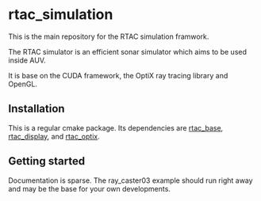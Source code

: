 # rtac_simulation

This is the main repository for the RTAC simulation framwork.

The RTAC simulator is an efficient sonar simulator which aims to be used inside
AUV.

It is base on the CUDA framework, the OptiX ray tracing library and OpenGL.

## Installation

This is a regular cmake package. Its dependencies are
[rtac_base](https://github.com/ENSTABretagneRobotics/rtac_base),
[rtac_display](https://github.com/ENSTABretagneRobotics/rtac_display), and
[rtac_optix](https://github.com/ENSTABretagneRobotics/rtac_optix).

## Getting started

Documentation is sparse. The ray_caster03 example should run right away and may
be the base for your own developments.
